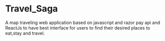 # Travel_Saga
A map traveling web application based on javascript and razor pay api and ReactJs to have best interface for users to find their desired places to eat,stay and travel.

